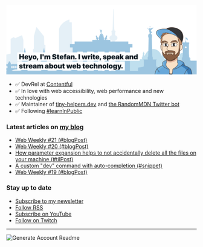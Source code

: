 <img alt="Heyo, I'm Stefan. I write and speak about web technology." src="https://raw.githubusercontent.com/stefanjudis/stefanjudis/main/screenshot.png">

- ✅ DevRel at [Contentful](https://www.contentful.com)
- ✅ In love with web accessibility, web performance and new technologies
- ✅ Maintainer of [tiny-helpers.dev](https://tiny-helpers.dev) and [the RandomMDN Twitter bot](https://twitter.com/randomMDN)
- ✅ Following [#learnInPublic](https://www.stefanjudis.com/today-i-learned/)
### Latest articles on [my blog](https://www.stefanjudis.com)

<!-- BLOG-POST-LIST:START -->
- [Web Weekly #21 (#blogPost)](https://www.stefanjudis.com/blog/web-weekly-21/)
- [Web Weekly #20 (#blogPost)](https://www.stefanjudis.com/blog/web-weekly-20/)
- [How parameter expansion helps to not accidentally delete all the files on your machine (#tilPost)](https://www.stefanjudis.com/today-i-learned/how-parameter-expansion-helps-to-not-delete-everything/)
- [A custom "dev" command with auto-completion (#snippet)](https://www.stefanjudis.com/snippets/a-custom-dev-command-with-auto-completion/)
- [Web Weekly #19 (#blogPost)](https://www.stefanjudis.com/blog/web-weekly-19/)
<!-- BLOG-POST-LIST:END -->

### Stay up to date

- [Subscribe to my newsletter](https://www.stefanjudis.com/newsletter/)
- [Follow RSS](https://www.stefanjudis.com/feeds/)
- [Subscribe on YouTube](https://youtube.com/c/stefanjudis)
- [Follow on Twitch](https://www.twitch.tv/stefanjudis)

---

![Generate Account Readme](https://github.com/stefanjudis/stefanjudis/workflows/Generate%20Account%20Readme/badge.svg)
